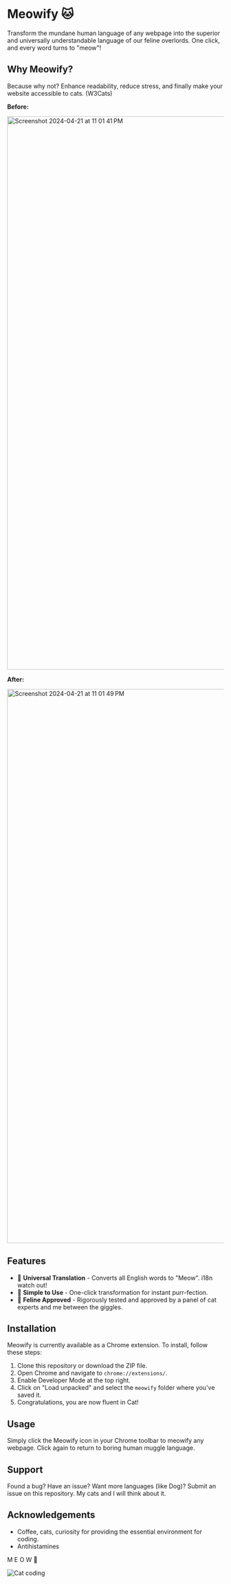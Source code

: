 # Meowify 🐱

Transform the mundane human language of any webpage into the superior and universally understandable language of our feline overlords. One click, and every word turns to "meow"!

## Why Meowify?

Because why not? Enhance readability, reduce stress, and finally make your website accessible to cats. (W3Cats)


**Before:**

<img width="1286" alt="Screenshot 2024-04-21 at 11 01 41 PM" src="https://github.com/NigelMarshal/meowify/assets/11574237/5f57546c-e3c9-45f1-9553-4803d61286c0">

**After:**

<img width="1288" alt="Screenshot 2024-04-21 at 11 01 49 PM" src="https://github.com/NigelMarshal/meowify/assets/11574237/13120877-d9b1-4ec7-81ae-2aa0ef0897bc">



## Features

- 🐾 **Universal Translation** - Converts all English words to "Meow". i18n watch out!
- 🐾 **Simple to Use** - One-click transformation for instant purr-fection.
- 🐾 **Feline Approved** - Rigorously tested and approved by a panel of cat experts and me between the giggles.

## Installation

Meowify is currently available as a Chrome extension. To install, follow these steps:

1. Clone this repository or download the ZIP file.
2. Open Chrome and navigate to `chrome://extensions/`.
3. Enable Developer Mode at the top right.
4. Click on "Load unpacked" and select the `meowify` folder where you've saved it.
5. Congratulations, you are now fluent in Cat!

## Usage

Simply click the Meowify icon in your Chrome toolbar to meowify any webpage. Click again to return to boring human muggle language.

## Support

Found a bug? Have an issue? Want more languages (like Dog)? Submit an issue on this repository. My cats and I will think about it.

## Acknowledgements

- Coffee, cats, curiosity for providing the essential environment for coding.
- Antihistamines


M E O W 🐾

![Cat coding](https://media.giphy.com/media/v1.Y2lkPTc5MGI3NjExeG1kcnA5dDljYjVibmh3MzAxZ2hmY2R0aXVmcWp4ZTU1Z2Y2N3RocSZlcD12MV9pbnRlcm5hbF9naWZfYnlfaWQmY3Q9Zw/aNqEFrYVnsS52/giphy.gif)
